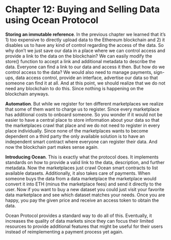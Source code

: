 # Chapter 12: Buying and Selling Data using Ocean Protocol

<dialog character="jellyfish"></dialog>

**Storing an immutable reference**. In the previous chapter we learned that it’s 1) too expensive to directly upload data to the Ethereum blockchain and 2) it disables us to have any kind of control regarding the access of the data. So why don’t we just save our data in a place where we can control access and provide a link to the data on the blockchain? We can easily modify the store() function to accept a link and additional metadata to describe the data. Everyone can find a link to our data and access it then. But how do we control access to the data? We would also need to manage payments, sign-ups, data access control, provide an interface, advertise our data so that someone can find it at all. And at this point, we should realize that we do not need any blockchain to do this. Since nothing is happening on the blockchain anyways.

**Automation**. But while we register for ten different marketplaces we realize that some of them want to charge us to register. Since every marketplace has additional costs to onboard someone. So you wonder if it would not be easier to have a central place to store information about your data so that the marketplaces crawl that place and we do not need to register in every place individually. Since none of the marketplaces wants to become dependent on a third party the only available solution is to have an independent smart contract where everyone can register their data. And now the blockchain part makes sense again.

**Introducing Ocean**. This is exactly what the protocol does. It implements standards on how to provide a valid link to the data, description, and further metadata. Now the marketplaces just crawl Ocean smart contracts to list available datasets. Additionally, it also takes care of payments. When someone buys the data from a data marketplace the marketplace would convert it into ETH (minus the marketplace fees) and send it directly to the user. Now if you want to buy a new dataset you could just visit your favorite data marketplace and see which dataset matches your needs. Once you are happy, you pay the given price and receive an access token to obtain the data.

Ocean Protocol provides a standard way to do all of this. Eventually, it increases the quality of data markets since they can focus their limited resources to provide additional features that might be useful for their users instead of reimplementing a payment process yet again.
